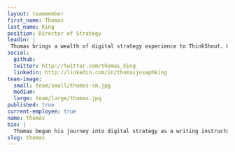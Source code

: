 ```yaml
---
layout: teammember
first_name: Thomas
last_name: King
position: Director of Strategy
leadin: |
 Thomas brings a wealth of digital strategy experience to ThinkShout. He’s been a champion of open source technology in the Portland community for years and has worked with local and national organizations to help maximize their digital potential.
social:
  github:
  twitter: http://twitter.com/thomas_king
  linkedin: http://linkedin.com/in/thomasjosephking
team-image:
  small: team/small/thomas-sm.jpg
  medium:
  large: team/large/thomas.jpg
published: true
current-employee: true
name: thomas
bio: |
  Thomas began his journey into digital strategy as a writing instructor. In moving to Portland, he found himself drawn toward the tech community. He believes that both writing and technology share roots in communication and curiosity, which helped smooth his transition into the tech world. Since that shift, Thomas has worked with organizations such as Travel Portland, Arizona State University, and the Portland Timbers on a wide array of digital projects. When he’s not helping our clients achieve their strategic goals on the web, he’s dabbling in the restoration of old axe heads and cookware. We’ve also heard that he makes an absolutely foul liquor from walnuts, but no one in the office can confirm this since we’re all too scared to try it.
slug: thomas
---
```


